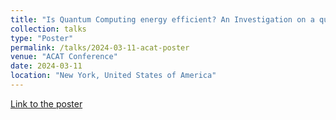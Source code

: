 ```yaml
---
title: "Is Quantum Computing energy efficient? An Investigation on a quantum annealer"
collection: talks
type: "Poster"
permalink: /talks/2024-03-11-acat-poster
venue: "ACAT Conference"
date: 2024-03-11
location: "New York, United States of America"
---
```


[Link to the poster](https://indico.cern.ch/event/1330797/contributions/5796501/)

